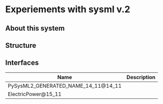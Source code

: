 # Experiements with sysml v.2
## About this system
## Structure
## Interfaces
| Name | Description |
|------|-------------|
| PySysML2_GENERATED_NAME_14_11@14_11 | |
| ElectricPower@15_11 | |
